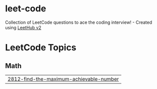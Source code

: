 # leet-code
Collection of LeetCode questions to ace the coding interview! - Created using [LeetHub v2](https://github.com/arunbhardwaj/LeetHub-2.0)

<!---LeetCode Topics Start-->
# LeetCode Topics
## Math
|  |
| ------- |
| [2812-find-the-maximum-achievable-number](https://github.com/LimMinKyo/leet-code/tree/master/2812-find-the-maximum-achievable-number) |
<!---LeetCode Topics End-->